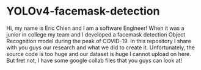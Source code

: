# YOLOv4-facemask-detection
Hi, my name is Eric Chien and I am a software Engineer! When it was a junior in college my team and I developed a facemask detection Object Recognition model
during the peak of COVID-19. In this repository I share with you guys our research and what we did to create it. Unfortunately, the source code is too huge and our dataset
is huge I cannot upload on here. But fret not, I have some google collab files that you guys can look at! 
